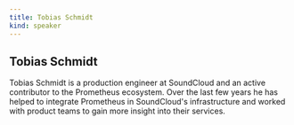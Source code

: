 ```yaml
---
title: Tobias Schmidt
kind: speaker
---
```


## Tobias Schmidt

Tobias Schmidt is a production engineer at SoundCloud and an active contributor
to the Prometheus ecosystem. Over the last few years he has helped to integrate
Prometheus in SoundCloud's infrastructure and worked with product teams to gain
more insight into their services.
